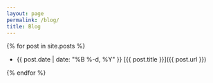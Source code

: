 ```yaml
---
layout: page
permalink: /blog/
title: Blog
---
```


{% for post in site.posts %}

- {{ post.date | date: "%B %-d, %Y" }} [{{ post.title }}]({{ post.url }})

{% endfor %}
